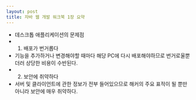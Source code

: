 ```yaml
---
layout: post
title: 자바 웹 개발 워크북 1장 요약
---
```


* 데스크톱 애플리케이션의 문제점
* 1. 배포가 번거롭다
* 기능을 추가하거나 변경해야할 때마다 해당 PC에 다시 배포해야하므로 번거로울뿐더러 상당한 비용이 수반된다.
* 2. 보안에 취약하다
* 서버 및 클라이언트에 관한 정보가 전부 들어있으므로 해커의 주요 표적이 될 뿐만아니라 보안에 매우 취약하다.
